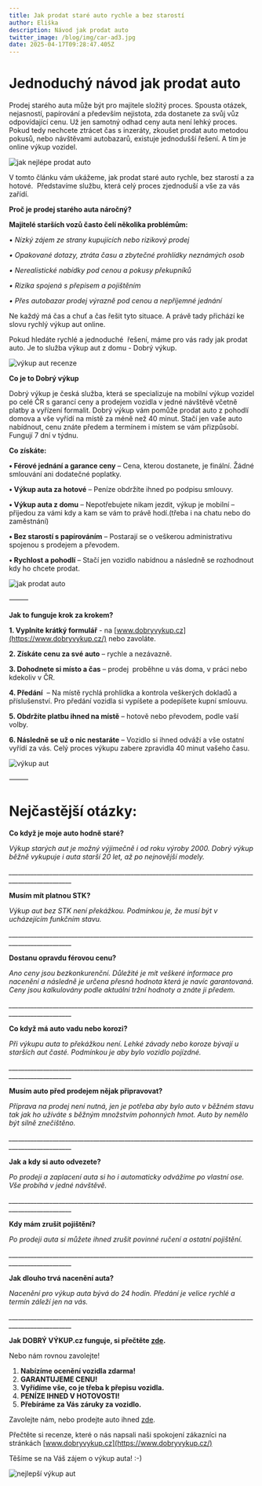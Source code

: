 ```yaml
---
title: Jak prodat staré auto rychle a bez starostí
author: Eliška
description: Návod jak prodat auto
twitter_image: /blog/img/car-ad3.jpg
date: 2025-04-17T09:28:47.405Z
---
```



# J﻿ednoduchý návod jak prodat auto

Prodej starého auta může být pro majitele složitý proces. Spousta otázek, nejasností, papírování a především nejistota, zda dostanete za svůj vůz odpovídající cenu. Už jen samotný odhad ceny auta není lehký proces.  Pokud tedy nechcete ztrácet čas s inzeráty, zkoušet prodat auto metodou pokusů, nebo návštěvami autobazarů, existuje jednodušší řešení. A tím je online výkup vozidel.



![jak nejlépe prodat auto](/blog/img/sell-5301472_1920.jpg)

V tomto článku vám ukážeme, jak prodat staré auto rychle, bez starostí a za hotové.  Představíme službu, která celý proces zjednoduší a vše za vás zařídí.



**Proč je prodej starého auta náročný?**

**Majitelé starších vozů často čelí několika problémům:**

• *Nízký zájem ze strany kupujících nebo rizikový prodej*

*• Opakované dotazy, ztráta času a zbytečné prohlídky neznámých osob*

*• Nerealistické nabídky pod cenou a pokusy překupníků*

*• Rizika spojená s přepisem a pojištěním*

*• Přes autobazar prodej výrazně pod cenou a nepříjemné jednání*

Ne každý má čas a chuť a čas řešit tyto situace. A právě tady přichází ke slovu rychlý výkup aut online.



Pokud hledáte rychlé a jednoduché  řešení, máme pro vás rady jak prodat auto. Je to služba výkup aut z domu - Dobrý výkup.

![výkup aut recenze](/blog/img/octaii-face.jpeg)

**Co je to Dobrý výkup**

Dobrý výkup je česká služba, která se specializuje na mobilní výkup vozidel po celé ČR s garancí ceny a prodejem vozidla v jedné návštěvě včetně platby a vyřízení formalit. Dobrý výkup vám pomůže prodat auto z pohodlí domova a vše vyřídí na místě za méně než 40 minut. Stačí jen vaše auto nabídnout, cenu znáte předem a termínem i místem se vám přizpůsobí. Fungují 7 dní v týdnu. 



**Co získáte:**

**• Férové jednání a garance ceny** – Cena, kterou dostanete, je finální. Žádné smlouvání ani dodatečné poplatky. 

**• Výkup auta za hotové** – Peníze obdržíte ihned po podpisu smlouvy.

**• Výkup auta z domu** – Nepotřebujete nikam jezdit, výkup je mobilní – přijedou za vámi kdy a kam se vám to právě hodí.(třeba i na chatu nebo do zaměstnání)

**• Bez starostí s papírováním** – Postarají se o veškerou administrativu spojenou s prodejem a převodem.

**• Rychlost a pohodlí** – Stačí jen vozidlo nabídnou a následně se rozhodnout kdy ho chcete prodat.

![jak prodat auto](/blog/img/skoda-fabia.png)

⸻

**Jak to funguje krok za krokem?**

**1. Vyplníte krátký formulář** - na [www.dobryvykup.cz](https://www.dobryvykup.cz/) nebo zavoláte.

**2. Získáte cenu za své auto** – rychle a nezávazně.

**3. Dohodnete si místo a čas** – prodej  proběhne u vás doma, v práci nebo kdekoliv v ČR.

**4. Předání**  – Na místě rychlá prohlídka a kontrola veškerých dokladů a příslušenství. Pro předání vozidla si vypíšete a podepíšete kupní smlouvu.

**5. Obdržíte platbu ihned na místě** – hotově nebo převodem, podle vaší volby.

**6. Následně se už o nic nestaráte** – Vozidlo si ihned odváží a vše ostatní vyřídí za vás. Celý proces výkupu zabere zpravidla 40 minut vašeho času.

![výkup aut](/blog/img/obrázek1.jpg)

⸻

# **Nejčastější otázky:**

**Co když je moje auto hodně staré?**

*Výkup starých aut je možný výjimečně i od roku výroby 2000. Dobrý výkup běžně vykupuje i auta starší 20 let, až po nejnovější modely.*

*_﻿\_\_\_\_\_\_\_\_\_\_\_\_\_\_\_\_\_\_\_\_\_\_\_\_\_\_\_\_\_\_\_\_\_\_\_\_\_\_\_\_\_\_\_\_\_\_\_\_\_\_\_\_\_\_\_\_\_\_\_\_\_\_\_\_\_\_\_\_\_\_\_\_\_\_\_\_\_\_\_\_\_\_\_\_\_\_\_\_\_\_\_\_\_\_\_\_\_\__*

**Musím mít platnou STK?**

*Výkup aut bez STK není překážkou. Podmínkou je, že musí být v ucházejícím funkčním stavu.*

*_﻿\_\_\_\_\_\_\_\_\_\_\_\_\_\_\_\_\_\_\_\_\_\_\_\_\_\_\_\_\_\_\_\_\_\_\_\_\_\_\_\_\_\_\_\_\_\_\_\_\_\_\_\_\_\_\_\_\_\_\_\_\_\_\_\_\_\_\_\_\_\_\_\_\_\_\_\_\_\_\_\_\_\_\_\_\_\_\_\_\_\_\_\_\_\_\_\_\_\__*

**Dostanu opravdu férovou cenu?**

*Ano ceny jsou bezkonkurenční. Důležité je mít veškeré informace pro nacenění a následně je určena přesná hodnota která je navíc garantovaná. Ceny jsou kalkulovány podle aktuální tržní hodnoty a znáte ji předem.*

*_﻿\_\_\_\_\_\_\_\_\_\_\_\_\_\_\_\_\_\_\_\_\_\_\_\_\_\_\_\_\_\_\_\_\_\_\_\_\_\_\_\_\_\_\_\_\_\_\_\_\_\_\_\_\_\_\_\_\_\_\_\_\_\_\_\_\_\_\_\_\_\_\_\_\_\_\_\_\_\_\_\_\_\_\_\_\_\_\_\_\_\_\_\_\_\_\_\_\_\__*

**Co když má auto vadu nebo korozi?**

*Při výkupu auta to překážkou není. Lehké závady nebo koroze bývají u starších aut časté. Podmínkou je aby bylo vozidlo pojízdné.*

*_﻿\_\_\_\_\_\_\_\_\_\_\_\_\_\_\_\_\_\_\_\_\_\_\_\_\_\_\_\_\_\_\_\_\_\_\_\_\_\_\_\_\_\_\_\_\_\_\_\_\_\_\_\_\_\_\_\_\_\_\_\_\_\_\_\_\_\_\_\_\_\_\_\_\_\_\_\_\_\_\_\_\_\_\_\_\_\_\_\_\_\_\_\_\_\_\_\_\_\__*

**Musím auto před prodejem nějak připravovat?**

*Příprava na prodej není nutná, jen je potřeba aby bylo auto v běžném stavu tak jak ho užíváte s běžným množstvím pohonných hmot. Auto by nemělo být silně znečištěno.*

*_﻿\_\_\_\_\_\_\_\_\_\_\_\_\_\_\_\_\_\_\_\_\_\_\_\_\_\_\_\_\_\_\_\_\_\_\_\_\_\_\_\_\_\_\_\_\_\_\_\_\_\_\_\_\_\_\_\_\_\_\_\_\_\_\_\_\_\_\_\_\_\_\_\_\_\_\_\_\_\_\_\_\_\_\_\_\_\_\_\_\_\_\_\_\_\_\_\_\_\__*

**Jak a kdy si auto odvezete?**

*Po prodeji a zaplacení auta si ho i automaticky odvážíme po vlastní ose. Vše probíhá v jedné návštěvě.*

*_﻿\_\_\_\_\_\_\_\_\_\_\_\_\_\_\_\_\_\_\_\_\_\_\_\_\_\_\_\_\_\_\_\_\_\_\_\_\_\_\_\_\_\_\_\_\_\_\_\_\_\_\_\_\_\_\_\_\_\_\_\_\_\_\_\_\_\_\_\_\_\_\_\_\_\_\_\_\_\_\_\_\_\_\_\_\_\_\_\_\_\_\_\_\_\_\_\_\_\__*

**Kdy mám zrušit pojištění?**

*Po prodeji auta si můžete ihned zrušit povinné ručení a ostatní pojištění.*

*_﻿\_\_\_\_\_\_\_\_\_\_\_\_\_\_\_\_\_\_\_\_\_\_\_\_\_\_\_\_\_\_\_\_\_\_\_\_\_\_\_\_\_\_\_\_\_\_\_\_\_\_\_\_\_\_\_\_\_\_\_\_\_\_\_\_\_\_\_\_\_\_\_\_\_\_\_\_\_\_\_\_\_\_\_\_\_\_\_\_\_\_\_\_\_\_\_\_\_\__*

**Jak dlouho trvá nacenění auta?**

*Nacenění pro výkup auta bývá do 24 hodin. Předání je velice rychlé a termín záleží jen na vás.*

*_﻿\_\_\_\_\_\_\_\_\_\_\_\_\_\_\_\_\_\_\_\_\_\_\_\_\_\_\_\_\_\_\_\_\_\_\_\_\_\_\_\_\_\_\_\_\_\_\_\_\_\_\_\_\_\_\_\_\_\_\_\_\_\_\_\_\_\_\_\_\_\_\_\_\_\_\_\_\_\_\_\_\_\_\_\_\_\_\_\_\_\_\_\_\_\_\_\_\_\__*

**Jak DOBRÝ VÝKUP.cz funguje, si přečtěte [zde](https://www.dobryvykup.cz/blog/2021/06/mobiln%C3%AD-v%C3%BDkup-cesta-jak-nejl%C3%A9pe-prodat-auto).**

Nebo nám rovnou zavolejte!

1. **Nabízíme ocenění vozidla zdarma!**
2. **GARANTUJEME CENU!**
3. **Vyřídíme vše, co je třeba k přepisu vozidla.**
4. **PENÍZE IHNED V HOTOVOSTI!**
5. **Přebíráme za Vás záruky za vozidlo.**

Zavolejte nám, nebo prodejte auto ihned [zde](https://www.dobryvykup.cz/#bottom).

Přečtěte si recenze, které o nás napsali naši spokojení zákazníci na stránkách [www.dobryvykup.cz](https://www.dobryvykup.cz/)

Těšíme se na Váš zájem o výkup auta! :-)

![nejlepší výkup aut](/blog/img/car-ad3.jpg "nejlepší výkup aut")